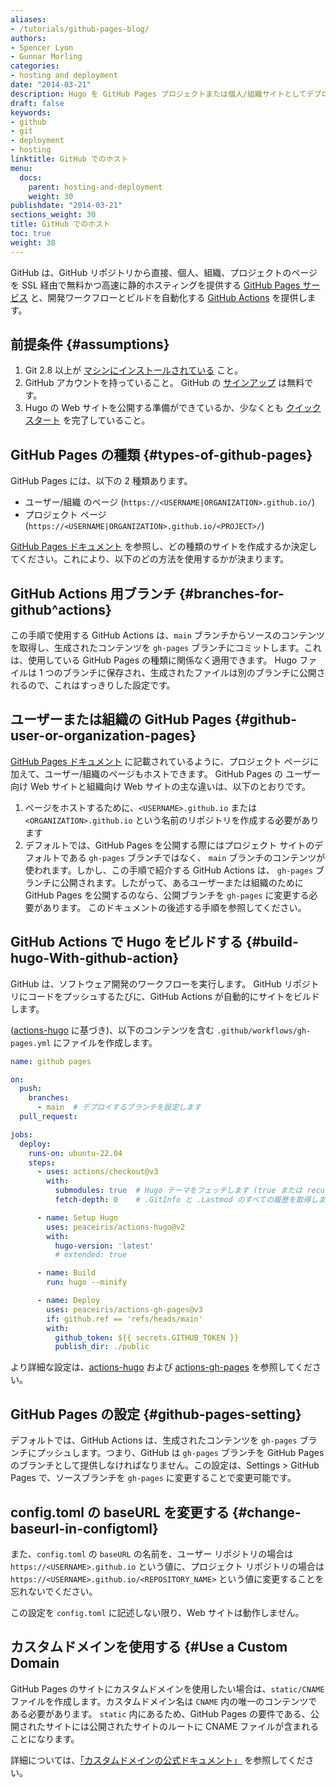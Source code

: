 ```yaml
---
aliases:
- /tutorials/github-pages-blog/
authors:
- Spencer Lyon
- Gunnar Morling
categories:
- hosting and deployment
date: "2014-03-21"
description: Hugo を GitHub Pages プロジェクトまたは個人/組織サイトとしてデプロイし、Github Actions のワークフローでプロセス全体を自動化します。
draft: false
keywords:
- github
- git
- deployment
- hosting
linktitle: GitHub でのホスト
menu:
  docs:
    parent: hosting-and-deployment
    weight: 30
publishdate: "2014-03-21"
sections_weight: 30
title: GitHub でのホスト
toc: true
weight: 30
---
```


GitHub は、GitHub リポジトリから直接、個人、組織、プロジェクトのページを SSL 経由で無料かつ高速に静的ホスティングを提供する [GitHub Pages サービス][GitHub Pages service] と、開発ワークフローとビルドを自動化する [GitHub Actions][] を提供します。

## 前提条件 {#assumptions}

1. Git 2.8 以上が [マシンにインストールされている][installgit] こと。
2. GitHub アカウントを持っていること。 GitHub の [サインアップ][ghsignup] は無料です。
3. Hugo の Web サイトを公開する準備ができているか、少なくとも [クイックスタート][Quick Start] を完了していること。

## GitHub Pages の種類 {#types-of-github-pages}

GitHub Pages には、以下の 2 種類あります。

- ユーザー/組織 のページ (`https://<USERNAME|ORGANIZATION>.github.io/`)
- プロジェクト ページ (`https://<USERNAME|ORGANIZATION>.github.io/<PROJECT>/`)

[GitHub Pages ドキュメント][ghorgs] を参照し、どの種類のサイトを作成するか決定してください。これにより、以下のどの方法を使用するかが決まります。

## GitHub Actions 用ブランチ {#branches-for-github^actions}

この手順で使用する GitHub Actions は、`main` ブランチからソースのコンテンツを取得し、生成されたコンテンツを `gh-pages` ブランチにコミットします。これは、使用している GitHub Pages の種類に関係なく適用できます。 Hugo ファイルは 1 つのブランチに保存され、生成されたファイルは別のブランチに公開されるので、これはすっきりした設定です。

## ユーザーまたは組織の GitHub Pages {#github-user-or-organization-pages}

[GitHub Pages ドキュメント][ghorgs] に記載されているように、プロジェクト ページに加えて、ユーザー/組織のページもホストできます。 GitHub Pages の ユーザー向け Web サイトと組織向け  Web サイトの主な違いは、以下のとおりです。

1. ページをホストするために、`<USERNAME>.github.io` または `<ORGANIZATION>.github.io` という名前のリポジトリを作成する必要があります
2. デフォルトでは、GitHub Pages を公開する際にはプロジェクト サイトのデフォルトである `gh-pages` ブランチではなく、 `main` ブランチのコンテンツが使われます。しかし、この手順で紹介する GitHub Actions は、 `gh-pages` ブランチに公開されます。したがって、あるユーザーまたは組織のために GitHub Pages を公開するのなら、公開ブランチを `gh-pages` に変更する必要があります。 このドキュメントの後述する手順を参照してください。

## GitHub Actions で Hugo をビルドする {#build-hugo-With-github-action}

GitHub は、ソフトウェア開発のワークフローを実行します。 GitHub リポジトリにコードをプッシュするたびに、GitHub Actions が自動的にサイトをビルドします。

([actions-hugo](https://github.com/marketplace/actions/hugo-setup) に基づき)、以下のコンテンツを含む `.github/workflows/gh-pages.yml` にファイルを作成します。

```yml
name: github pages

on:
  push:
    branches:
      - main  # デプロイするブランチを設定します
  pull_request:

jobs:
  deploy:
    runs-on: ubuntu-22.04
    steps:
      - uses: actions/checkout@v3
        with:
          submodules: true  # Hugo テーマをフェッチします (true または recursive)
          fetch-depth: 0    # .GitInfo と .Lastmod のすべての履歴を取得します

      - name: Setup Hugo
        uses: peaceiris/actions-hugo@v2
        with:
          hugo-version: 'latest'
          # extended: true

      - name: Build
        run: hugo --minify

      - name: Deploy
        uses: peaceiris/actions-gh-pages@v3
        if: github.ref == 'refs/heads/main'
        with:
          github_token: ${{ secrets.GITHUB_TOKEN }}
          publish_dir: ./public
```

より詳細な設定は、[actions-hugo](https://github.com/marketplace/actions/hugo-setup) および [actions-gh-pages](https://github.com/marketplace/actions/github-pages-action) を参照してください。

## GitHub Pages の設定 {#github-pages-setting}

デフォルトでは、GitHub Actions は、生成されたコンテンツを `gh-pages` ブランチにプッシュします。つまり、GitHub は `gh-pages` ブランチを GitHub Pages のブランチとして提供しなければなりません。この設定は、Settings > GitHub Pages で、ソースブランチを `gh-pages` に変更することで変更可能です。

## config.toml の baseURL を変更する {#change-baseurl-in-configtoml}

また、`config.toml` の `baseURL` の名前を、ユーザー リポジトリの場合は `https://<USERNAME>.github.io` という値に、プロジェクト リポジトリの場合は `https://<USERNAME>.github.io/<REPOSITORY_NAME>` という値に変更することを忘れないでください。

この設定を `config.toml` に記述しない限り、Web サイトは動作しません。

## カスタムドメインを使用する {#Use a Custom Domain

GitHub Pages のサイトにカスタムドメインを使用したい場合は、`static/CNAME` ファイルを作成します。カスタムドメイン名は `CNAME` 内の唯一のコンテンツである必要があります。 `static` 内にあるため、GitHub Pages の要件である、公開されたサイトには公開されたサイトのルートに CNAME ファイルが含まれることになります。

詳細については、[「カスタムドメインの公式ドキュメント」][domains] を参照してください。

[config]: /getting-started/configuration/
[domains]: https://help.github.com/articles/using-a-custom-domain-with-github-pages/
[ghorgs]: https://help.github.com/articles/user-organization-and-project-pages/#user--organization-pages
[ghpfromdocs]: https://help.github.com/articles/configuring-a-publishing-source-for-github-pages/
[ghsignup]: https://github.com/join
[GitHub Pages service]: https://help.github.com/articles/what-is-github-pages/
[installgit]: https://git-scm.com/downloads
[orphan branch]: https://git-scm.com/docs/git-checkout/#Documentation/git-checkout.txt---orphanltnewbranchgt
[Quick Start]: /getting-started/quick-start/
[submodule]: https://github.com/blog/2104-working-with-submodules
[worktree feature]: https://git-scm.com/docs/git-worktree
[GitHub Actions]: https://docs.github.com/en/actions
